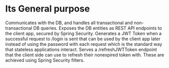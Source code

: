# Its General purpose
Communicates with the DB, and handles all transactional and non-transactional DB queries.
Exposes the DB entities as REST API endpoints to the client app, secured by Spring Security.
Generates a JWT Token when a successful request to /login is sent that can be used by the client app later instead of using the password with each request which is the standard way that stateless applications interact.
Serves a /refreshJWTToken endpoint that the client side can use to refresh their nonexpired token with. These are achieved using Spring Security filters.
